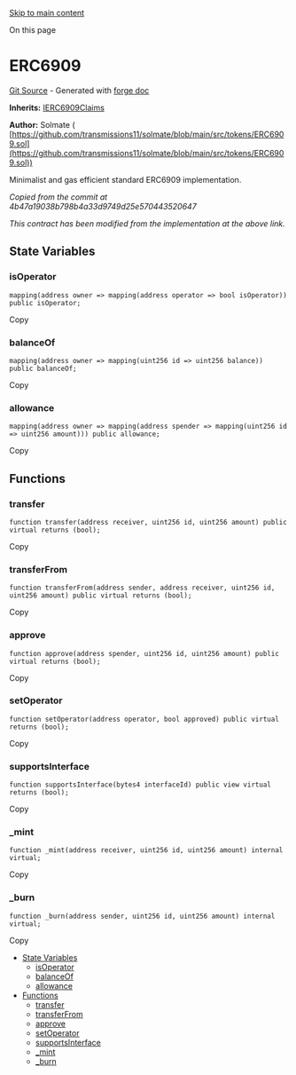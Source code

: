 [Skip to main content](https://docs.uniswap.org/contracts/v4/reference/core/ERC6909#)

On this page

# ERC6909

[Git Source](https://github.com/uniswap/v4-core/blob/b619b6718e31aa5b4fa0286520c455ceb950276d/src/ERC6909.sol) \- Generated with [forge doc](https://book.getfoundry.sh/reference/forge/forge-doc)

**Inherits:** [IERC6909Claims](https://docs.uniswap.org/contracts/v4/reference/core/interfaces/IERC6909Claims)

**Author:**
Solmate ( [https://github.com/transmissions11/solmate/blob/main/src/tokens/ERC6909.sol](https://github.com/transmissions11/solmate/blob/main/src/tokens/ERC6909.sol))

Minimalist and gas efficient standard ERC6909 implementation.

_Copied from the commit at 4b47a19038b798b4a33d9749d25e570443520647_

_This contract has been modified from the implementation at the above link._

## State Variables [​](https://docs.uniswap.org/contracts/v4/reference/core/ERC6909\#state-variables "Direct link to heading")

### isOperator [​](https://docs.uniswap.org/contracts/v4/reference/core/ERC6909\#isoperator "Direct link to heading")

```codeBlockLines_mRuA
mapping(address owner => mapping(address operator => bool isOperator)) public isOperator;

```

Copy

### balanceOf [​](https://docs.uniswap.org/contracts/v4/reference/core/ERC6909\#balanceof "Direct link to heading")

```codeBlockLines_mRuA
mapping(address owner => mapping(uint256 id => uint256 balance)) public balanceOf;

```

Copy

### allowance [​](https://docs.uniswap.org/contracts/v4/reference/core/ERC6909\#allowance "Direct link to heading")

```codeBlockLines_mRuA
mapping(address owner => mapping(address spender => mapping(uint256 id => uint256 amount))) public allowance;

```

Copy

## Functions [​](https://docs.uniswap.org/contracts/v4/reference/core/ERC6909\#functions "Direct link to heading")

### transfer [​](https://docs.uniswap.org/contracts/v4/reference/core/ERC6909\#transfer "Direct link to heading")

```codeBlockLines_mRuA
function transfer(address receiver, uint256 id, uint256 amount) public virtual returns (bool);

```

Copy

### transferFrom [​](https://docs.uniswap.org/contracts/v4/reference/core/ERC6909\#transferfrom "Direct link to heading")

```codeBlockLines_mRuA
function transferFrom(address sender, address receiver, uint256 id, uint256 amount) public virtual returns (bool);

```

Copy

### approve [​](https://docs.uniswap.org/contracts/v4/reference/core/ERC6909\#approve "Direct link to heading")

```codeBlockLines_mRuA
function approve(address spender, uint256 id, uint256 amount) public virtual returns (bool);

```

Copy

### setOperator [​](https://docs.uniswap.org/contracts/v4/reference/core/ERC6909\#setoperator "Direct link to heading")

```codeBlockLines_mRuA
function setOperator(address operator, bool approved) public virtual returns (bool);

```

Copy

### supportsInterface [​](https://docs.uniswap.org/contracts/v4/reference/core/ERC6909\#supportsinterface "Direct link to heading")

```codeBlockLines_mRuA
function supportsInterface(bytes4 interfaceId) public view virtual returns (bool);

```

Copy

### \_mint [​](https://docs.uniswap.org/contracts/v4/reference/core/ERC6909\#_mint "Direct link to heading")

```codeBlockLines_mRuA
function _mint(address receiver, uint256 id, uint256 amount) internal virtual;

```

Copy

### \_burn [​](https://docs.uniswap.org/contracts/v4/reference/core/ERC6909\#_burn "Direct link to heading")

```codeBlockLines_mRuA
function _burn(address sender, uint256 id, uint256 amount) internal virtual;

```

Copy

- [State Variables](https://docs.uniswap.org/contracts/v4/reference/core/ERC6909#state-variables)
  - [isOperator](https://docs.uniswap.org/contracts/v4/reference/core/ERC6909#isoperator)
  - [balanceOf](https://docs.uniswap.org/contracts/v4/reference/core/ERC6909#balanceof)
  - [allowance](https://docs.uniswap.org/contracts/v4/reference/core/ERC6909#allowance)
- [Functions](https://docs.uniswap.org/contracts/v4/reference/core/ERC6909#functions)
  - [transfer](https://docs.uniswap.org/contracts/v4/reference/core/ERC6909#transfer)
  - [transferFrom](https://docs.uniswap.org/contracts/v4/reference/core/ERC6909#transferfrom)
  - [approve](https://docs.uniswap.org/contracts/v4/reference/core/ERC6909#approve)
  - [setOperator](https://docs.uniswap.org/contracts/v4/reference/core/ERC6909#setoperator)
  - [supportsInterface](https://docs.uniswap.org/contracts/v4/reference/core/ERC6909#supportsinterface)
  - [\_mint](https://docs.uniswap.org/contracts/v4/reference/core/ERC6909#_mint)
  - [\_burn](https://docs.uniswap.org/contracts/v4/reference/core/ERC6909#_burn)